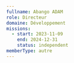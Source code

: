```yaml
---
fullname: Abango ADAM
role: Directeur
domaine: Développement
missions:
  - start: 2023-11-09
    end: 2024-12-31
    status: independent
memberType: autre
---
```


